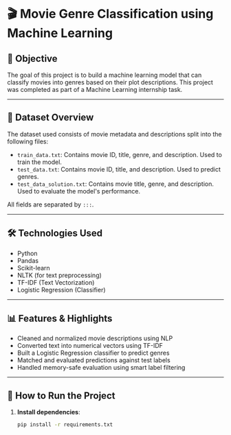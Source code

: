 # 🎬 Movie Genre Classification using Machine Learning

## 📌 Objective

The goal of this project is to build a machine learning model that can classify movies into genres based on their plot descriptions. This project was completed as part of a Machine Learning internship task.

---

## 📁 Dataset Overview

The dataset used consists of movie metadata and descriptions split into the following files:

- `train_data.txt`: Contains movie ID, title, genre, and description. Used to train the model.
- `test_data.txt`: Contains movie ID, title, and description. Used to predict genres.
- `test_data_solution.txt`: Contains movie title, genre, and description. Used to evaluate the model's performance.

All fields are separated by ` ::: `.

---

## 🛠️ Technologies Used

- Python
- Pandas
- Scikit-learn
- NLTK (for text preprocessing)
- TF-IDF (Text Vectorization)
- Logistic Regression (Classifier)

---

## 📊 Features & Highlights

- Cleaned and normalized movie descriptions using NLP
- Converted text into numerical vectors using TF-IDF
- Built a Logistic Regression classifier to predict genres
- Matched and evaluated predictions against test labels
- Handled memory-safe evaluation using smart label filtering

---

## 🚀 How to Run the Project

1. **Install dependencies**:
   ```bash
   pip install -r requirements.txt
